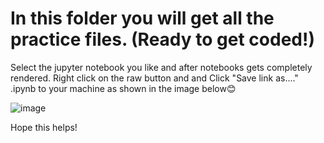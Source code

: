 # In this folder you will get all the practice files. (Ready to get coded!)

Select the jupyter notebook you like and after notebooks gets completely rendered. Right click on the raw button and and Click "Save link as...." .ipynb to your machine as shown in the image below😊

![image](https://user-images.githubusercontent.com/87890409/173855188-50928092-f6bb-4ef6-b545-9eee07463cbe.png)

Hope this helps!